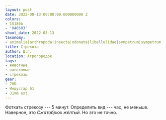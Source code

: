 ```yaml
---
layout: post
date: 2022-08-13 00:00:00.000000000 Z
colors:
- 15180b
- '040603'
shoot_date: 2022-08-13
taxonomy:
- animalia|arthropoda|insecta|odonata|libellulidae|sympetrum|sympetrum flaveolum
title: Стрекоза
author: Д.Г.
location: Агрогородок
tags:
- животные
- насекомые
- стрекозы
gear:
- 70D
- Индустар 61
- 31mm ext
---
```

Фоткать стрекозу --- 5 минут. Определить вид --- час, не меньше. Наверное, это _Сжатобрюх жёлтый_. Но это не точно.

